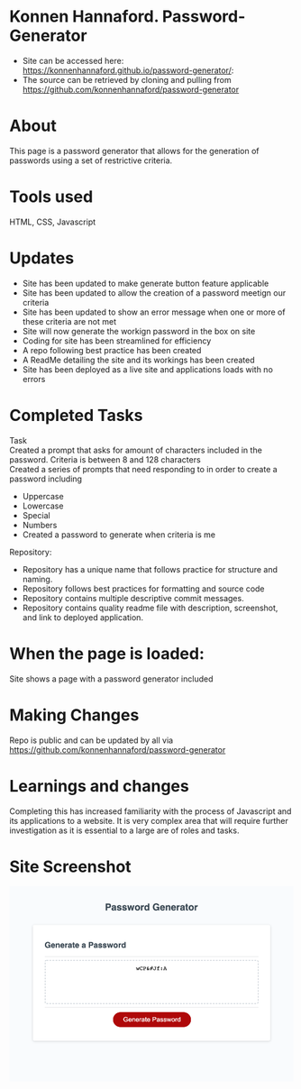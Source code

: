 # Konnen Hannaford.  Password-Generator

* Site can be accessed here: https://konnenhannaford.github.io/password-generator/: 
* The source can be retrieved by cloning and pulling from https://github.com/konnenhannaford/password-generator 

# About
This page is a password generator that allows for the generation of passwords using a set of restrictive criteria.  

# Tools used
HTML, CSS, Javascript

# Updates
* Site has been updated to make generate button feature applicable
* Site has been updated to allow the creation of a password meetign our criteria
* Site has been updated to show an error message when one or more of these criteria are not met
* Site will now generate the workign password in the box on site
* Coding for site has been streamlined for efficiency
* A repo following best practice has been created
* A ReadMe detailing the site and its workings has been created
* Site has been deployed as a live site and applications loads with no errors

# Completed Tasks
Task  
Created a prompt that asks for amount of characters included in the password.  Criteria is between 8 and 128 characters  
Created a series of prompts that need responding to in order to create a password including  
* Uppercase
* Lowercase
* Special
* Numbers
* Created a password to generate when criteria is me

Repository:
* Repository has a unique name that follows practice for structure and naming.
* Repository follows best practices for formatting and source code
* Repository contains multiple descriptive commit messages.
* Repository contains quality readme file with description, screenshot, and link to deployed application.

# When the page is loaded:
Site shows a page with a password generator included

# Making Changes
Repo is public and can be updated by all via https://github.com/konnenhannaford/password-generator 

# Learnings and changes
Completing this has increased familiarity with the process of Javascript and its applications to a website.  It is very complex area that will require further investigation as it is essential to a large are of roles and tasks.  

# Site Screenshot
![Random Password Generator](screencapture-file-Users-konnen-bootcamp-homework-third-password-generator-Develop-index-html-2021-09-09-13_31_21.png)

